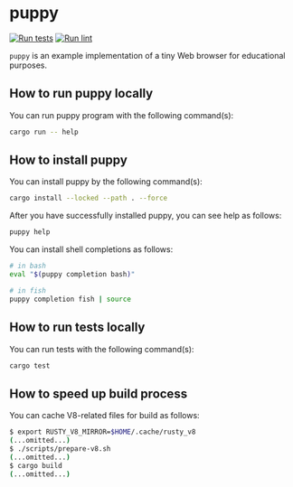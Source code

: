 # puppy

[![Run tests](https://github.com/lmt-swallow/puppy/actions/workflows/test.yml/badge.svg?branch=main)](https://github.com/lmt-swallow/puppy/actions/workflows/test.yml) [![Run lint](https://github.com/lmt-swallow/puppy/actions/workflows/lint.yml/badge.svg?branch=main)](https://github.com/lmt-swallow/puppy/actions/workflows/lint.yml)

`puppy` is an example implementation of a tiny Web browser for educational purposes.

## How to run puppy locally

You can run puppy program with the following command(s):

```sh
cargo run -- help
```

## How to install puppy

You can install puppy by the following command(s):

```sh
cargo install --locked --path . --force
```

After you have successfully installed puppy, you can see help as follows:

```sh
puppy help
```

You can install shell completions as follows:

```sh
# in bash
eval "$(puppy completion bash)"

# in fish
puppy completion fish | source
```

## How to run tests locally

You can run tests with the following command(s):

```sh
cargo test
```

## How to speed up build process

You can cache V8-related files for build as follows:

```bash
$ export RUSTY_V8_MIRROR=$HOME/.cache/rusty_v8
(...omitted...)
$ ./scripts/prepare-v8.sh
(...omitted...)
$ cargo build
(...omitted...)
```
